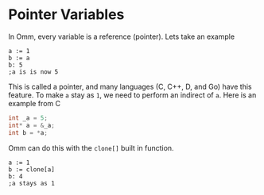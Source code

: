 # Pointer Variables

In Omm, every variable is a reference (pointer). Lets take an example

```
a := 1
b := a
b: 5
;a is is now 5
```

This is called a pointer, and many languages (C, C++, D, and Go) have this feature. To make `a` stay as `1`, we need to perform an indirect of `a`. Here is an example from C

```c
int _a = 5;
int* a = &_a;
int b = *a;
```

Omm can do this with the `clone[]` built in function.

```
a := 1
b := clone[a]
b: 4
;a stays as 1
```
